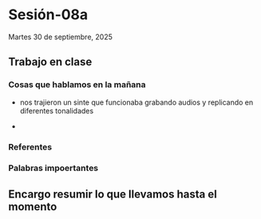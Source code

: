 # Sesión-08a

Martes 30 de septiembre, 2025

## Trabajo en clase

### Cosas que hablamos en la mañana

- nos trajieron un sinte que funcionaba grabando audios y replicando en diferentes tonalidades

- 

### Referentes

### Palabras impoertantes

## Encargo resumir lo que llevamos hasta el momento



